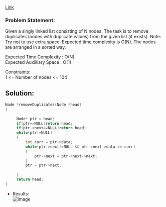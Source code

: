 [Link](https://practice.geeksforgeeks.org/problems/remove-duplicate-element-from-sorted-linked-list/1#)

### Problem Statement:  
Given a singly linked list consisting of N nodes. The task is to remove duplicates (nodes with duplicate values) from the given list (if exists).
Note: Try not to use extra space. Expected time complexity is O(N). The nodes are arranged in a sorted way.   

Expected Time Complexity : O(N)   
Expected Auxilliary Space : O(1)   

Constraints:   
1 <= Number of nodes <= 104    

## Solution:  

```cpp
Node *removeDuplicates(Node *head)
{
    
     Node* ptr = head;
     if(ptr==NULL)return head;
     if(ptr->next==NULL)return head;
     while(ptr!=NULL)
     {
         int curr = ptr->data;
         while(ptr->next!=NULL && ptr->next->data == curr)
         {
             ptr->next = ptr->next->next;
         }
         ptr = ptr->next;
         
     }
     return head;
}
```

- Results:   
![image](https://user-images.githubusercontent.com/64036955/173383893-78058fd2-b6ab-447c-91da-bcc952fa17fa.png)
